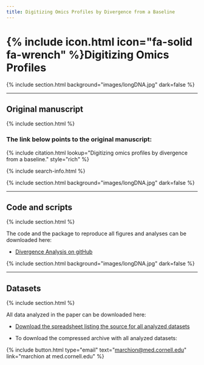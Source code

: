 ```yaml
---
title: Digitizing Omics Profiles by Divergence from a Baseline
---
```


# {% include icon.html icon="fa-solid fa-wrench" %}Digitizing Omics Profiles

{% include section.html background="images/longDNA.jpg" dark=false %}
***
## Original manuscript
{% include section.html %}

### The link below points to the original manuscript: 

{% include citation.html lookup="Digitizing omics profiles by divergence from a baseline." style="rich" %}

{% include search-info.html %}


{% include section.html background="images/longDNA.jpg" dark=false %}
***
## Code and scripts
{% include section.html %}

The code and the package to reproduce all figures and analyses can be downloaded here:
- [Divergence Analysis on gitHub](https://github.com/wikum/DivergenceAnalysis)


{% include section.html background="images/longDNA.jpg" dark=false %}
***
## Datasets
{% include section.html %}

All data analyzed in the paper can be downloaded here:
- [Download the spreadsheet listing the source for all analyzed datasets](data/divergence/data_sources.xls)

- To download the compressed archive with all analyzed datasets:

{%
  include button.html
  type="email"
  text="marchion@med.cornell.edu"
  link="marchion at med.cornell.edu"
%}


